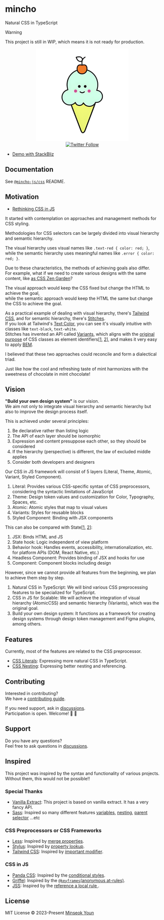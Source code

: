 # mincho
Natural CSS in TypeScript

> [!WARNING]
> This project is still in WIP, which means it is not ready for production.

<p align="center">
  <img src="./assets/logo.png" alt="logo" width="300" height="300">
  <br/>
  <a href="https://x.com/mincho_js" target="_blank">
    <img src="https://img.shields.io/twitter/follow/mincho_js?style=social" alt="Twitter Follow" />
  </a>
</p>

- [Demo with StackBliz](https://stackblitz.com/~/github.com/black7375/mincho-example-stackblitz?file=src/App.css.ts)

## Documentation

See [`@mincho-js/css`](./packages/css) README.

## Motivation

- [Rethinking CSS in JS](https://dev.to/black7375/rethinking-css-in-js-5dip)

It started with contemplation on approaches and management methods for CSS styling.

Methodologies for CSS selectors can be largely divided into visual hierarchy and semantic hierarchy.

The visual hierarchy uses visual names like `.text-red { color: red; }`,  
while the semantic hierarchy uses meaningful names like `.error { color: red; }`.

Due to these characteristics, the methods of achieving goals also differ.  
For example, what if we need to create various designs with the same content, like [as CSS Zen Garden](https://csszengarden.com/pages/alldesigns/)?

The visual approach would keep the CSS fixed but change the HTML to achieve the goal,  
while the semantic approach would keep the HTML the same but change the CSS to achieve the goal.

As a practical example of dealing with visual hierarchy, there's [Tailwind CSS](https://tailwindcss.com/), and for semantic hierarchy, there's [Stitches](https://stitches.dev/).  
If you look at Tailwind's [Text Color](https://tailwindcss.com/docs/text-color), you can see it's visually intuitive with classes like `text-black`, `text-white`.  
Stitches has invented an API called [Variants](https://stitches.dev/docs/variants), which aligns with the [original purpose](https://www.w3.org/QA/Tips/goodclassnames) of CSS classes as element identifiers[[1](https://www.w3.org/TR/html401/struct/global.html#h-7.5.2), [2](https://html.spec.whatwg.org/multipage/dom.html#classes)], and makes it very easy to apply [BEM](https://getbem.com/).

I believed that these two approaches could reconcile and form a dialectical triad.

Just like how the cool and refreshing taste of mint harmonizes with the sweetness of chocolate in mint chocolate!

## Vision

**"Build your own design system"** is our vision.  
We aim not only to integrate visual hierarchy and semantic hierarchy but also to improve the design process itself.

This is achieved under several principles:
1. Be declarative rather than listing logic
2. The API of each layer should be isomorphic
3. Expression and content presuppose each other, so they should be considered
4. If the hierarchy (perspective) is different, the law of excluded middle applies
5. Consider both developers and designers

Our CSS in JS framework will consist of 5 layers (Literal, Theme, Atomic, Variant, Styled Component).
1. Literal: Provides various CSS-specific syntax of CSS preprocessors, considering the syntactic limitations of JavaScript
2. Theme: Design token values and customization for Color, Typography, Spaces, etc.
3. Atomic: Atomic styles that map to visual values
4. Variants: Styles for reusable blocks
5. Styled Component: Binding with JSX components

This can also be compared with State[[1](https://react-spectrum.adobe.com/architecture.html), [2](https://www.adebayosegun.com/blog/the-future-of-chakra-ui)]:
1. JSX: Binds HTML and JS
2. State hook: Logic independent of view platform
3. Behavior hook: Handles events, accessibility, internationalization, etc. for platform APIs (DOM, React Native, etc.)
4. Headless Component: Provides binding of JSX and hooks for use
5. Component: Component blocks including design

However, since we cannot provide all features from the beginning, we plan to achieve them step by step.
1. Natural CSS in TypeScript: We will bind various CSS preprocessing features to be specialized for TypeScript.
2. CSS in JS for Scalable: We will achieve the integration of visual hierarchy (AtomicCSS) and semantic hierarchy (Variants), which was the original goal.
3. Build your own design system: It functions as a framework for creating design systems through design token management and Figma plugins, among others.

## Features

Currently, most of the features are related to the CSS preprocessor.

- [CSS Literals](https://github.com/mincho-js/working-group/blob/main/text/000-css-literals.md): Expressing more natural CSS in TypeScript.
- [CSS Nesting](https://github.com/mincho-js/working-group/blob/main/text/001-css-nesting.md): Expressing better nesting and referencing.

## Contributing

Interested in contributing?  
We have a [contributing guide](./CONTRIBUTING.md).

If you need support, ask in [discussions](https://github.com/mincho-js/mincho/discussions).  
Participation is open. Welcome! :hugs: :hugs:

## Support

Do you have any questions?  
Feel free to ask questions in [discussions](https://github.com/mincho-js/mincho/discussions).

## Inspired

This project was inspired by the syntax and functionality of various projects.  
Without them, this would not be possible!!

### Special Thanks

- [Vanilla Extract](https://vanilla-extract.style/): This project is based on vanilla extract. It has a very fancy API.
- [Sass](https://sass-lang.com/): Inspired so many different features [variables](https://sass-lang.com/documentation/variables/), [nesting](https://sass-lang.com/documentation/style-rules/declarations/#nesting), [parent selector](https://sass-lang.com/documentation/style-rules/parent-selector/) ...etc

### CSS Preprocessors or CSS Frameworks
- [Less](https://lesscss.org/): Inspired by [merge properties](https://lesscss.org/features/#merge-feature).
- [Stylus](https://stylus-lang.com): Inspired by  [property lookup](https://stylus-lang.com/docs/variables.html#property-lookup).
- [Tailwind CSS](https://tailwindcss.com): Inspired by [important modifier](https://tailwindcss.com/docs/configuration#important-modifier).

### CSS in JS
- [Panda CSS](https://panda-css.com/): Inspired by the [conditional styles](https://panda-css.com/docs/concepts/conditional-styles).
- [Griffel](https://griffel.js.org): Inspired by the [`@keyframes`(anonymous at-rules)](https://griffel.js.org/react/api/make-styles/#keyframes-animations).
- [JSS](https://cssinjs.org): Inspired by the [reference a local rule ](https://cssinjs.org/jss-plugin-nested/?v=v10.10.0#use-rulename-to-reference-a-local-rule-within-the-same-style-sheet).

## License

MIT License © 2023-Present [Minseok Youn](https://github.com/black7375)
